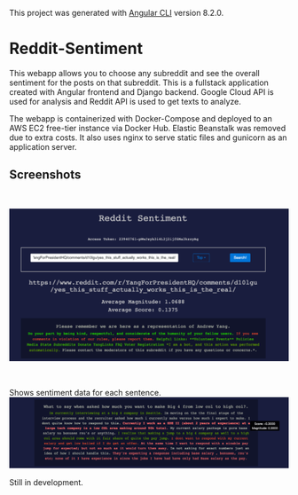 This project was generated with [Angular CLI](https://github.com/angular/angular-cli) version 8.2.0.

# Reddit-Sentiment

This webapp allows you to choose any subreddit and see the overall sentiment for the posts on that subreddit. This is a fullstack application created with Angular frontend and Django backend. Google Cloud API is used for analysis and Reddit API is used to get texts to analyze. 

The webapp is containerized with Docker-Compose and deployed to an AWS EC2 free-tier instance via Docker Hub. Elastic Beanstalk was removed due to extra costs. It also uses nginx to serve static files and gunicorn as an application server. 

## Screenshots

<br>

![alt text](images/main.png)


<br> 

Shows sentiment data for each sentence.
![alt text](images/detail.png)

Still in development.
